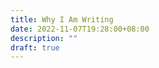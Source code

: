 ```yaml
---
title: Why I Am Writing
date: 2022-11-07T19:28:00+08:00
description: ""
draft: true
---
```


<!-- more -->